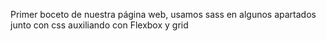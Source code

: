 Primer boceto de nuestra página web, usamos sass en algunos apartados junto con css auxiliando con Flexbox y grid